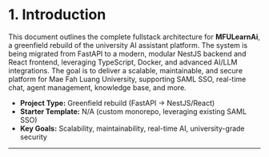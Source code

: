 # 1. Introduction

This document outlines the complete fullstack architecture for **MFULearnAi**, a greenfield rebuild of the university AI assistant platform. The system is being migrated from FastAPI to a modern, modular NestJS backend and React frontend, leveraging TypeScript, Docker, and advanced AI/LLM integrations. The goal is to deliver a scalable, maintainable, and secure platform for Mae Fah Luang University, supporting SAML SSO, real-time chat, agent management, knowledge base, and more.

- **Project Type:** Greenfield rebuild (FastAPI → NestJS/React)
- **Starter Template:** N/A (custom monorepo, leveraging existing SAML SSO)
- **Key Goals:** Scalability, maintainability, real-time AI, university-grade security

---
